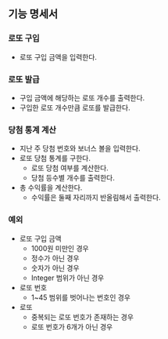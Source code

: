 ## 기능 명세서

### 로또 구입

- 로또 구입 금액을 입력한다.

### 로또 발급

- 구입 금액에 해당하는 로또 개수를 출력한다.
- 구입한 로또 개수만큼 로또를 발급한다.

### 당첨 통계 계산

- 지난 주 당첨 번호와 보너스 볼을 입력한다.
- 로또 당첨 통계를 구한다.
    - 로또 당첨 여부를 계산한다.
    - 당첨 등수별 개수를 출력한다.
- 총 수익률을 계산한다.
    - 수익률은 둘째 자리까지 반올림해서 출력한다.

### 예외

- 로또 구입 금액
    - 1000원 미만인 경우
    - 정수가 아닌 경우
    - 숫자가 아닌 경우
    - Integer 범위가 아닌 경우
- 로또 번호
    - 1~45 범위를 벗어나는 번호인 경우
- 로또
    - 중복되는 로또 번호가 존재하는 경우
    - 로또 번호가 6개가 아닌 경우
